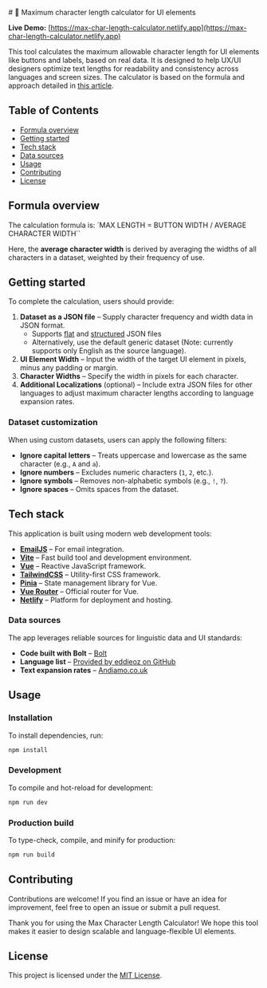 # 📐 Maximum character length calculator for UI elements

**Live Demo:** [https://max-char-length-calculator.netlify.app](https://max-char-length-calculator.netlify.app)

This tool calculates the maximum allowable character length for UI elements like buttons and labels, based on real data. It is designed to help UX/UI designers optimize text lengths for readability and consistency across languages and screen sizes. The calculator is based on the formula and approach detailed in [this article](https://uxcontent.com/a-formula-for-defining-maximum-character-lengths/).

## Table of Contents

- [Formula overview](#formula-overview)
- [Getting started](#getting-started)
- [Tech stack](#tech-stack)
- [Data sources](#data-sources)
- [Usage](#usage)
- [Contributing](#contributing)
- [License](#license)

## Formula overview

The calculation formula is:
`MAX LENGTH = BUTTON WIDTH / AVERAGE CHARACTER WIDTH``

Here, the **average character width** is derived by averaging the widths of all characters in a dataset, weighted by their frequency of use.

## Getting started

To complete the calculation, users should provide:

1. **Dataset as a JSON file** – Supply character frequency and width data in JSON format.
   - Supports [flat](https://docs.lokalise.com/en/articles/1400771-json-flat-json) and [structured](https://docs.lokalise.com/en/articles/3229161-structured-json) JSON files
   - Alternatively, use the default generic dataset (Note: currently supports only English as the source language).
2. **UI Element Width** – Input the width of the target UI element in pixels, minus any padding or margin.
3. **Character Widths** – Specify the width in pixels for each character.
4. **Additional Localizations** (optional) – Include extra JSON files for other languages to adjust maximum character lengths according to language expansion rates.

### Dataset customization

When using custom datasets, users can apply the following filters:

- **Ignore capital letters** – Treats uppercase and lowercase as the same character (e.g., `A` and `a`).
- **Ignore numbers** – Excludes numeric characters (`1`, `2`, etc.).
- **Ignore symbols** – Removes non-alphabetic symbols (e.g., `!`, `?`).
- **Ignore spaces** – Omits spaces from the dataset.

## Tech stack

This application is built using modern web development tools:

- **[EmailJS](https://www.emailjs.com/)** – For email integration.
- **[Vite](https://vitejs.dev/)** – Fast build tool and development environment.
- **[Vue](https://vuejs.org/)** – Reactive JavaScript framework.
- **[TailwindCSS](https://tailwindcss.com/)** – Utility-first CSS framework.
- **[Pinia](https://pinia.vuejs.org/)** – State management library for Vue.
- **[Vue Router](https://router.vuejs.org/)** – Official router for Vue.
- **[Netlify](https://www.netlify.com/)** – Platform for deployment and hosting.

### Data sources

The app leverages reliable sources for linguistic data and UI standards:

- **Code built with Bolt** – [Bolt](https://www.bolt.new)
- **Language list** – [Provided by eddieoz on GitHub](https://gist.github.com/eddieoz/63d839c8a20ef508cfa4fa9562632a21)
- **Text expansion rates** – [Andiamo.co.uk](https://www.andiamo.co.uk/resources/expansion-and-contraction-factors/)

## Usage

### Installation

To install dependencies, run:

```sh
npm install
```

### Development

To compile and hot-reload for development:

```sh
npm run dev
```

### Production build

To type-check, compile, and minify for production:

```sh
npm run build
```

## Contributing

Contributions are welcome! If you find an issue or have an idea for improvement, feel free to open an issue or submit a pull request.

Thank you for using the Max Character Length Calculator! We hope this tool makes it easier to design scalable and language-flexible UI elements.

## License

This project is licensed under the [MIT License](LICENSE).